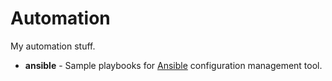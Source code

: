 Automation
==========

My automation stuff.

* **ansible** - Sample playbooks for [Ansible](http://www.ansible.com/) configuration management tool.
